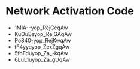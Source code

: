 # Network Activation Code
* 1MlA--yop_RejCcqAw
* KuOuEeyop_RejGAqAw
* Po840-yop_RejKwqAw
* tF4yyeyop_ZexZgqAw
* 5foFduyop_Za_-kqAw
* 6LuL1uyop_Za_gUqAw